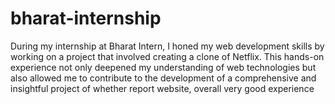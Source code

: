 # bharat-internship
During my internship at Bharat Intern, I honed my web development skills by working on a project that involved creating a clone of Netflix. This hands-on experience not only deepened my understanding of web technologies but also allowed me to contribute to the development of a comprehensive and insightful project of whether report website, overall very good experience
